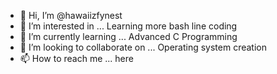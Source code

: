 - 👋 Hi, I’m @hawaiizfynest
- 👀 I’m interested in ... Learning more bash line coding
- 🌱 I’m currently learning ... Advanced C Programming
- 💞️ I’m looking to collaborate on ... Operating system creation
- 📫 How to reach me ... here

<!---
hawaiizfynest/hawaiizfynest is a ✨ special ✨ repository because its `README.md` (this file) appears on your GitHub profile.
You can click the Preview link to take a look at your changes.
--->
